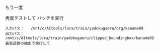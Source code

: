 もう一度

再度テストして
バッチを実行
```
入力パス：   /mnt/c/AItools/lora/train/yadokugaeru/org/kaname09
出力パス：   /mnt/c/AItools/lora/train/yadokugaeru/clipped_boundingbox/kaname09
最高品質の抽出で実行して
```

